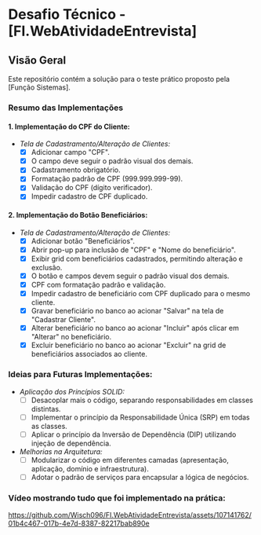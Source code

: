 # Desafio Técnico - [FI.WebAtividadeEntrevista]

## Visão Geral
Este repositório contém a solução para o teste prático proposto pela [Função Sistemas]. 

### Resumo das Implementações

#### 1. Implementação do CPF do Cliente:
- *Tela de Cadastramento/Alteração de Clientes:*
  - [x] Adicionar campo "CPF".
  - [x] O campo deve seguir o padrão visual dos demais.
  - [x] Cadastramento obrigatório.
  - [x] Formatação padrão de CPF (999.999.999-99).
  - [x] Validação do CPF (dígito verificador).
  - [x] Impedir cadastro de CPF duplicado.

#### 2. Implementação do Botão Beneficiários:
- *Tela de Cadastramento/Alteração de Clientes:*
  - [x] Adicionar botão "Beneficiários".
  - [x] Abrir pop-up para inclusão de "CPF" e "Nome do beneficiário".
  - [x] Exibir grid com beneficiários cadastrados, permitindo alteração e exclusão.
  - [x] O botão e campos devem seguir o padrão visual dos demais.
  - [x] CPF com formatação padrão e validação.
  - [x] Impedir cadastro de beneficiário com CPF duplicado para o mesmo cliente.
  - [x] Gravar beneficiário no banco ao acionar "Salvar" na tela de "Cadastrar Cliente".
  - [x] Alterar beneficiário no banco ao acionar "Incluir" após clicar em "Alterar" no beneficiário.
  - [x] Excluir beneficiário no banco ao acionar "Excluir" na grid de beneficiários associados ao cliente.

### Ideias para Futuras Implementações:

- *Aplicação dos Princípios SOLID:*
  - [ ] Desacoplar mais o código, separando responsabilidades em classes distintas.
  - [ ] Implementar o princípio da Responsabilidade Única (SRP) em todas as classes.
  - [ ] Aplicar o princípio da Inversão de Dependência (DIP) utilizando injeção de dependência.

- *Melhorias na Arquitetura:*
  - [ ] Modularizar o código em diferentes camadas (apresentação, aplicação, domínio e infraestrutura).
  - [ ] Adotar o padrão de serviços para encapsular a lógica de negócios.

### Vídeo mostrando tudo que foi implementado na prática:

https://github.com/Wisch096/FI.WebAtividadeEntrevista/assets/107141762/01b4c467-017b-4e7d-8387-82217bab890e





